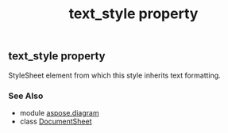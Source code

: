 ﻿---
title: text_style property
second_title: Aspose.Diagram for Python via .NET API References
description: 
type: docs
weight: 170
url: /python-net/aspose.diagram/documentsheet/text_style/
is_root: false
---

## text_style property


StyleSheet element from which this style inherits text formatting.

### See Also
* module [aspose.diagram](../../)
* class [DocumentSheet](/diagram/python-net/aspose.diagram/documentsheet)
